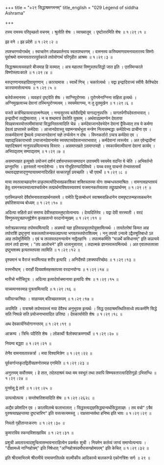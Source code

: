 +++
title = "०२९ सिद्धाश्रमगमनम्"
title_english = "029 Legend of siddha Ashrama"

+++


तस्य रामस्य परिपृच्छतो वचनम् । श्रुत्वेति शेषः । व्याख्यातुम् ।
पृष्टोत्तरमिति शेषः  ॥  १।२९।१  ॥   

  

इह वने । इह प्रदेशे  ॥  १।२९।२  ॥   

  

तपश्चरणयोगार्थम् । स्वाचारेण लोकप्रवर्तनाय स्वतपश्चरणम् । वामनस्य
करिष्यमाणवामनावतारस्य विष्णोः पूर्वाश्रमो वामनावतारात्पूर्वकाले
तपोयोगार्थं परिगृहीत आश्रमः  ॥  १।२९।३  ॥   

सिद्धाश्रमत्वव्यवहारे बीजमाह हि यस्मात् । अत्र महातपा विष्णुस्तपःसिद्धो
जात इति । एतस्मिन्काले विष्णोस्तपःकाले  ॥  १।२९।४  ॥   

  

मरुद्गणानावहादिवायुगणान् । कारयामास । स्वार्थे णिच् । चकारेत्यर्थः ।
यद्वा इन्द्रादिराज्यं स्वीयैः कैश्चिदेव कारयामासेत्यन्वयः  ॥  १।२९।५  ॥   

  

बलेर्यजमानस्य । व्यवहारं दृष्ट्वेति शेषः । साग्निपुरोगमाः ।
पुरोगमेनाग्निना सहिता इत्यर्थः । अग्निमुखत्वाच्च देवानां
तस्मिन्पुरोगमत्वम् । स्वयमेवागम्य, न तु दूतमुखेन  ॥  १।२९।६  ॥   

  

यजते कर्त्रभिप्रायत्वादात्मनेपदम् । नन्वसुरस्य बलेर्देवद्विषो
यागाद्यनुपपत्तिः । यागतर्पणीयदेवताभावात् । इन्द्रादीनां तद्द्वेष्यत्वात्
। न च शब्दमात्रं देवतेति युक्तम् । अर्थवादप्रमाण्येन देवताया
विग्रहवत्त्वस्योत्तरमीमांसायां सिद्धान्तितत्वादिति चेन्न ।
कर्मदेवाजानदेवभेदेन देवानां द्वैविध्यात् तत्र ये कर्मणा देवत्वं
प्राप्तास्ते कर्मदेवाः । आजानदेवास्तु यज्ञमन्त्रार्थभूता मन्त्रेण
नित्यसम्बद्धाः कर्मदेवेभ्यः प्राचीना एव । तत्कर्मदेवानां द्वेष्यत्वे
ऽप्याजानदेवानां यज्ञे तर्प्यत्वेन न दोषः । विघ्नकर्तारो ऽप्यत्र कर्मदेवा
एव । यज्ञाद्यधिकाराभावो ऽप्याजानदेवानामेव स्वयष्टव्यदेवतान्तराभावात् ।
कर्मदेवानां त्वस्त्येव । अत एवेन्द्रादीनां यज्ञादिश्रवणं
नानुपपन्नमित्यन्यत्र विस्तरः । असमाप्तव्रते ऽसमाप्तयज्ञे ।
स्वकार्यमात्मीयानां देवानां कार्यम् । अभिपद्यताम् सम्पाद्यताम्  ॥  १।२९।७
 ॥   

  

असमाप्तव्रत इत्युक्तेः प्रयोजनं दर्शनं दर्शयन्तस्तत्सम्पादन उपायमपि
स्वयमेव वदन्ति ये चेति । अभिवर्तन्ते प्राप्नुवन्ति । इतस्ततो
नानादेशेभ्यः । यत्र गोभूहिरण्यादिविषये । यच्च वस्तु याचन्ते
तेभ्यस्तत्सर्वं यथावद्यज्ञसाद्गुण्यायावमानादिरहितं सत्कारपूर्वं
प्रयच्छति । चौ एवार्थे  ॥  १।२९।८  ॥   

  

माया स्वतत्वाच्छादनेन प्राकृतमर्त्यादिभावप्रकाशिका शक्तिस्तस्या योगः
सम्बन्धस्तमाश्रितः । वामनत्वप्राप्तावयं हेतुः वामनरूपस्यात्याश्चर्यत्वेन
तत्प्रार्थनाविषयस्यावश्यं यजमानकर्तव्यतया तद्रूपप्रार्थनम्  ॥  १।२९।९
 ॥   

  

एतस्मिन्नन्तरे देवैर्वामनावतारप्रार्थनसमये । रामेति द्विःसम्बोधनं
स्वाश्रमसन्निधानेन रामपृष्टतन्महत्त्वकथनेन हर्षातिशयाच्च बोध्यम्  ॥ 
१।२९।१०  ॥   

  

अदित्या सहितो व्रतं समाप्य देवीसहायस्तुष्टावेत्यन्वयः । देव्यदितिरेव ।
यद्वा देवी सरस्वती । वरदं विष्णुरूपपुत्रप्राप्त्युद्देशेन कृतव्रतान्ते
वरदानोन्मुखम्  ॥  १।२९।११  ॥   

  

स्तोत्रप्रकारमाह तपोमयमित्यादि । अन्नमयो यज्ञ
इतिवत्प्रचुरतपोयुक्तमित्यर्थः । तावतेतरेषां किमत आह तपोराशिं
द्रष्टृनृ़णां सकलतपोजन्यफलप्राप्त्या भगवतस्तपोराशित्वम् । ननु तपसो
ऽन्यत्वे ऽद्वैतश्रुतिबाधो ऽत आह तपोमूर्तिमिति । एवं च तपसस्तदनन्यत्वेन
नाद्वैतहानिः । तपात्मकमिति "घञर्थे कविधानम्" इति कप्रत्यये तपनं तपो
ज्ञानम् । "तप आलोचने" इति धात्वनुसारात् । तदात्मकं ज्ञानस्वरूपमित्यर्थः
। अत एवातप्ततपसा द्रष्टुमशक्य इत्यतस्तपसा त्वामिति  ॥  १।२९।१२  ॥   

  

दृश्यमानं च वैराजं रूपमित्याह शरीर इत्यादि । अनिर्देश्यो ऽशक्यपरिच्छेदः
 ॥  १।२९।१३  ॥   

  

वरमभीष्टम् । वरार्हो दिव्यवर्षसहस्रतपसा वरदानयोग्यः  ॥  १।२९।१४  ॥   

  

मारीचो मरीचिपुत्रः । अदित्या इत्यादेर्याचमानाया इत्यादिः शेषः  ॥  १।२९।१५
 ॥   

  

याच्यमानवरमाह पुत्रत्वमित्यादि  ॥  १।२९।१६  ॥   

  

यवीयान्कनिष्ठः । साहाय्यम् बलिच्छलरूपम्  ॥  १।२९।१७  ॥   

  

अयमिति । यत्राश्रमे तपोमयस्त्वं मया देवैश्च अनुभूयस इत्यर्थः । सिद्ध
एतदाश्रमस्थितिसाध्ये तपःकर्मणि सिद्धे सति निष्पन्ने सति प्रयोजनाभावादित
उत्तिष्ठ । देवकार्यायेति शेषः  ॥  १।२९।१८  ॥   

  

अथ देवकार्यनियोगानन्तरम्  ॥  १।२९।१९  ॥   

  

आक्रम्य । त्रिभिः पदैरिति शेषः । लोकार्थी त्रैलोक्याक्रमणार्थी  ॥ 
१।२९।२०  ॥   

  

नियम्य बद्ध्वा  ॥  १।२९।२१  ॥   

  

तेनैव वामनावतारकर्त्रा । मया विश्वामित्रेण  ॥  १।२९।२२  ॥   

  

पूर्वसर्गान्तकृतद्वितीयप्रश्नोत्तमाह एनमिति  ॥  १।२९।२३  ॥   

  

अनुत्तमम् सर्वोत्तमम् । हे तात, तदेतदाश्रमं यथा मम स्वभूतं तथा तवापि
विष्ण्ववतारत्वादितिगूढो ऽभिसन्धिः  ॥  १।२९।२४  ॥   

  

पुनर्वसू द्वे तारे  ॥  १।२९।२५  ॥   

  

उत्पत्योत्पत्य । सन्तोषातिशयादिति शेषः  ॥  १।२९।२६२८  ॥   

  

अद्यैव प्रवेशदिन एव । कालविलम्बे फलाभालात् ।
सिद्धस्त्वद्यज्ञसिद्ध्यान्वर्थसिद्धसञ्ज्ञः । तव वचो" ऽत्रैव
पुरुषव्याघ्रहन्तव्या दुष्टचारिण" इति यत्तत्सत्यमस्तु । राक्षसान्सर्वथा
हनिष्य इति भावः  ॥  १।२९।२९  ॥   

  

नियतो गृहीतान्तःकरणः  ॥  १।२९।३०  ॥   

  

कुमाराविव स्कन्दविशाखाविव  ॥  १।२९।३१  ॥   

  

प्रशुची अवतारत्वादशुचित्वसम्भावनाराहित्येन प्रकर्षतः शुची । नियमेन
कर्तव्यं जाप्यं समाप्येत्यन्वयः । "दीक्षामध्ये नाग्निहोत्रम्" इति
निषेधात् "अग्निहोत्रपदमौपासनहोमपरम्" इति केचित्  ॥  १।२९।३२  ॥   

  

इति श्रीरामाभिरामे श्रीरामीये रामायणतिलके वाल्मीकीय आदिकाव्ये बालकाण्डे
एकोनत्रिंशः सर्गः  ॥  २९  ॥   

  


